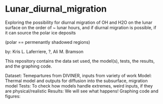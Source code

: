 # Lunar_diurnal_migration
Exploring the possibility for diurnal migration of OH and H2O on the lunar surface on the order of ~ lunar hours, and if diurnal migration is possible, if it can source the polar ice deposits

(polar == permenantly shadowed regions)


by: Kris L. Laferriere, ?, Ali M. Bramson

This repository contains the data set used, the model(s), tests, the results, and the graphing code.

Dataset: Temepartures from DIVINER, inputs from variety of work
Model: Thermal model and outputs for diffusion into the subsurface, migration model
Tests: To check how models handle extremes, weird inputs, if they are physical/realistic
Results: We will see what happens!
Graphing code and figures: 
